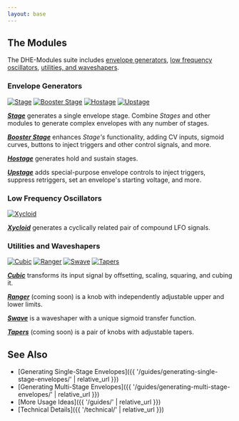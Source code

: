 ```yaml
---
layout: base
---
```


## The Modules

The DHE-Modules suite includes
[envelope generators](#envelope-generators),
[low frequency oscillators](#low-frequency-oscillators),
[utilities, and waveshapers](#utilities-and-waveshapers).

### Envelope Generators

[![_Stage_](modules/stage/panel.svg)](modules/stage/)
[![_Booster Stage_](modules/booster-stage/panel.svg)](modules/booster-stage/)
[![_Hostage_](modules/hostage/panel.svg)](modules/hostage/)
[![_Upstage_](modules/upstage/panel.svg)](modules/upstage/)

**[_Stage_](modules/stage/)**
generates a single envelope stage.
Combine _Stages_ and other modules
to generate complex envelopes
with any number of stages.

**[_Booster Stage_](modules/booster-stage/)**
enhances _Stage's_ functionality,
adding CV inputs,
sigmoid curves,
buttons to inject triggers and other control signals,
and more.

**[_Hostage_](modules/hostage/)**
generates hold and sustain stages.

**[_Upstage_](modules/upstage/)**
adds special-purpose envelope controls
to
inject triggers,
suppress retriggers,
set an envelope's starting voltage,
and more.

### Low Frequency Oscillators

[![_Xycloid_](modules/xycloid/panel.svg)](modules/xycloid/)

**[_Xycloid_](modules/xycloid/)**
generates a cyclically related pair of compound LFO signals.

### Utilities and Waveshapers

[![_Cubic_](modules/cubic/panel.svg)](modules/cubic/)
[![_Ranger_](modules/ranger/panel.svg)](modules/ranger/)
[![_Swave_](modules/swave/panel.svg)](modules/swave/)
[![_Tapers_](modules/tapers/panel.svg)](modules/tapers/)

**[_Cubic_](modules/cubic/)**
transforms its input signal by offsetting, scaling, squaring, and cubing it.

**[_Ranger_](modules/ranger/)**
(coming soon)
is a knob with independently adjustable upper and lower limits.

**[_Swave_](modules/swave/)**
is a waveshaper with a unique sigmoid transfer function.

**[_Tapers_](modules/tapers/)**
(coming soon)
is a pair of knobs with adjustable tapers.

## See Also

- [Generating Single-Stage Envelopes]({{ '/guides/generating-single-stage-envelopes/' | relative_url }})
- [Generating Multi-Stage Envelopes]({{ '/guides/generating-multi-stage-envelopes/' | relative_url }})
- [More Usage Ideas]({{ '/guides/' | relative_url }})
- [Technical Details]({{ '/technical/' | relative_url }})

